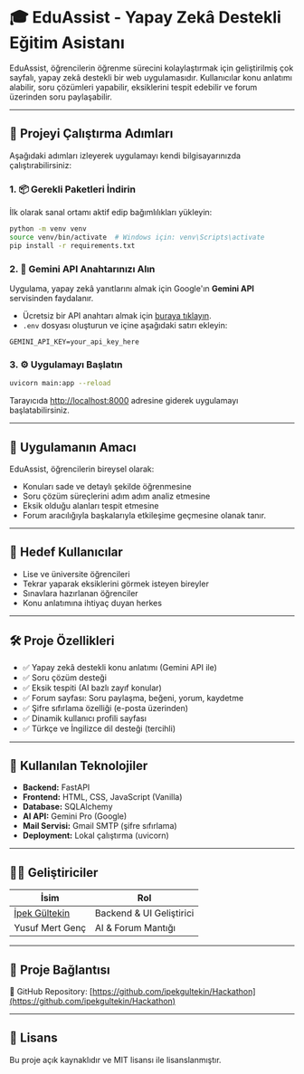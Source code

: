 # 🎓 EduAssist - Yapay Zekâ Destekli Eğitim Asistanı

EduAssist, öğrencilerin öğrenme sürecini kolaylaştırmak için geliştirilmiş çok sayfalı, yapay zekâ destekli bir web uygulamasıdır. Kullanıcılar konu anlatımı alabilir, soru çözümleri yapabilir, eksiklerini tespit edebilir ve forum üzerinden soru paylaşabilir.

---

## 🚀 Projeyi Çalıştırma Adımları

Aşağıdaki adımları izleyerek uygulamayı kendi bilgisayarınızda çalıştırabilirsiniz:

### 1. 📦 Gerekli Paketleri İndirin

İlk olarak sanal ortamı aktif edip bağımlılıkları yükleyin:

```bash
python -m venv venv
source venv/bin/activate  # Windows için: venv\Scripts\activate
pip install -r requirements.txt
```

### 2. 🔑 Gemini API Anahtarınızı Alın

Uygulama, yapay zekâ yanıtlarını almak için Google'ın **Gemini API** servisinden faydalanır.

- Ücretsiz bir API anahtarı almak için [buraya tıklayın](https://makersuite.google.com/app/apikey).
- `.env` dosyası oluşturun ve içine aşağıdaki satırı ekleyin:

```
GEMINI_API_KEY=your_api_key_here
```

### 3. ⚙️ Uygulamayı Başlatın

```bash
uvicorn main:app --reload
```

Tarayıcıda [http://localhost:8000](http://localhost:8000) adresine giderek uygulamayı başlatabilirsiniz.

---

## 🎯 Uygulamanın Amacı

EduAssist, öğrencilerin bireysel olarak:

- Konuları sade ve detaylı şekilde öğrenmesine
- Soru çözüm süreçlerini adım adım analiz etmesine
- Eksik olduğu alanları tespit etmesine
- Forum aracılığıyla başkalarıyla etkileşime geçmesine olanak tanır.

---

## 👤 Hedef Kullanıcılar

- Lise ve üniversite öğrencileri
- Tekrar yaparak eksiklerini görmek isteyen bireyler
- Sınavlara hazırlanan öğrenciler
- Konu anlatımına ihtiyaç duyan herkes

---

## 🛠️ Proje Özellikleri

- ✅ Yapay zekâ destekli konu anlatımı (Gemini API ile)
- ✅ Soru çözüm desteği
- ✅ Eksik tespiti (AI bazlı zayıf konular)
- ✅ Forum sayfası: Soru paylaşma, beğeni, yorum, kaydetme
- ✅ Şifre sıfırlama özelliği (e-posta üzerinden)
- ✅ Dinamik kullanıcı profili sayfası
- ✅ Türkçe ve İngilizce dil desteği (tercihli)

---

## 🧠 Kullanılan Teknolojiler

- **Backend:** FastAPI
- **Frontend:** HTML, CSS, JavaScript (Vanilla)
- **Database:** SQLAlchemy
- **AI API:** Gemini Pro (Google)
- **Mail Servisi:** Gmail SMTP (şifre sıfırlama)
- **Deployment:** Lokal çalıştırma (uvicorn)

---

## 👩‍💻 Geliştiriciler

| İsim | Rol |
|------|-----|
| [İpek Gültekin](https://github.com/ipekgultekin) | Backend & UI Geliştirici |
| Yusuf Mert Genç | AI & Forum Mantığı |

---

## 🔗 Proje Bağlantısı

📂 GitHub Repository: [https://github.com/ipekgultekin/Hackathon](https://github.com/ipekgultekin/Hackathon)

---

## 📄 Lisans

Bu proje açık kaynaklıdır ve MIT lisansı ile lisanslanmıştır.
